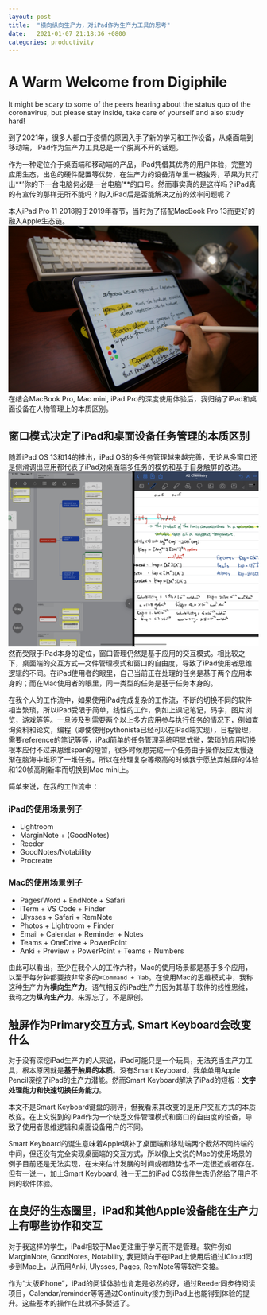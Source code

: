 ```yaml
---
layout: post
title:  "横向纵向生产力，对iPad作为生产力工具的思考"
date:   2021-01-07 21:18:36 +0800
categories: productivity
---
```


# A Warm Welcome from Digiphile

It might be scary to some of the peers hearing about the status quo of the coronavirus, but please stay inside, take care of yourself and also study hard! 

到了2021年，很多人都由于疫情的原因入手了新的学习和工作设备，从桌面端到移动端，iPad作为生产力工具总是一个脱离不开的话题。

作为一种定位介于桌面端和移动端的产品，iPad凭借其优秀的用户体验，完整的应用生态，出色的硬件配置等优势，在生产力的设备清单里一枝独秀，苹果为其打出**’你的下一台电脑何必是一台电脑’**的口号。然而事实真的是这样吗？iPad真的有宣传的那样无所不能吗？购入iPad后是否能解决之前的效率问题呢？

本人iPad Pro 11 2018购于2019年春节，当时为了搭配MacBook Pro 13而更好的融入Apple生态链。
![iPad Pro 11][image-1]
在结合MacBook Pro, Mac mini, iPad Pro的深度使用体验后，我归纳了iPad和桌面设备在人物管理上的本质区别。

## 窗口模式决定了iPad和桌面设备任务管理的本质区别
随着iPad OS 13和14的推出，iPad OS的多任务管理越来越完善，无论从多窗口还是侧滑调出应用都代表了iPad对桌面端多任务的模仿和基于自身触屏的改进。
![iPad Window][image-2]
然而受限于iPad本身的定位，窗口管理仍然是基于应用的交互模式。相比较之下，桌面端的交互方式—文件管理模式和窗口的自由度，导致了iPad使用者思维逻辑的不同。在iPad使用者的眼里，自己当前正在处理的任务是基于两个应用本身的；而在Mac使用者的眼里，同一类型的任务是基于任务本身的。

在我个人的工作流中，如果使用iPad完成复杂的工作流，不断的切换不同的软件相当繁琐，所以iPad受限于简单，线性的工作，例如上课记笔记，码字，图片浏览，游戏等等。一旦涉及到需要两个以上多方应用参与执行任务的情况下，例如查询资料和论文，编程（即使使用pythonista已经可以在iPad端实现），日程管理，需要reference的笔记等等，iPad简单的任务管理系统明显式微，繁琐的应用切换根本应付不过来思维span的短暂，很多时候想完成一个任务由于操作反应太慢逐渐在脑海中堆积了一堆任务。所以在处理复杂等级高的时候我宁愿放弃触屏的体验和120帧高刷新率而切换到Mac mini上。

简单来说，在我的工作流中：
### iPad的使用场景例子
- Lightroom
- MarginNote + (GoodNotes)
- Reeder
- GoodNotes/Notability
- Procreate
### Mac的使用场景例子
- Pages/Word + EndNote + Safari
- iTerm + VS Code + Finder
- Ulysses + Safari + RemNote
- Photos + Lightroom + Finder
- Email + Calendar + Reminder + Notes
- Teams + OneDrive + PowerPoint
- Anki + Preview + PowerPoint + Teams + Numbers

由此可以看出，至少在我个人的工作六种，Mac的使用场景都是基于多个应用，以至于每分钟都要按非常多的`⌘Command + Tab`。在使用Mac的思维模式中，我称这种生产力为**横向生产力**。语气相反的iPad生产力因为其基于软件的线性思维，我称之为**纵向生产力**。来源忘了，不是原创。

## 触屏作为Primary交互方式, Smart Keyboard会改变什么
对于没有深挖iPad生产力的人来说，iPad可能只是一个玩具，无法充当生产力工具，根本原因就是**基于触屏的本质**。没有Smart Keyboard，我单单用Apple Pencil深挖了iPad的生产力潜能。然而Smart Keyboard解决了iPad的短板：**文字处理能力和快速切换任务能力**。

本文不是Smart Keyboard键盘的测评，但我看来其改变的是用户交互方式的本质改变。在上文说到的iPad作为一个缺乏文件管理模式和窗口的自由度的设备，导致了使用者思维逻辑和桌面设备用户的不同。

Smart Keyboard的诞生意味着Apple填补了桌面端和移动端两个截然不同终端的中间，但还没有完全实现桌面端的交互方式，所以像上文说的Mac的使用场景的例子目前还是无法实现，在未来估计发展的时间或者趋势也不一定很近或者存在。但有一说一，加上Smart Keyboard, 独一无二的iPad OS软件生态仍然给了用户不同的软件体验。

## 在良好的生态圈里，iPad和其他Apple设备能在生产力上有哪些协作和交互
对于我这样的学生，iPad相较于Mac更注重于学习而不是管理。软件例如MarginNote, GoodNotes, Notability, 我更倾向于在iPad上使用后通过iCloud同步到Mac上，从而用Anki, Ulysses, Pages, RemNote等等软件交接。

作为“大版iPhone”，iPad的阅读体验也肯定是必然的好，通过Reeder同步待阅读项目，Calendar/reminder等等通过Continuity接力到iPad上也能得到体验的提升。这些基本的操作在此就不多赘述了。

[image-1]:	/2021-01-07-%E6%A8%AA%E5%90%91%E7%BA%B5%E5%90%91%E7%94%9F%E4%BA%A7%E5%8A%9B%EF%BC%8C%E5%AF%B9iPad%E4%BD%9C%E4%B8%BA%E7%94%9F%E4%BA%A7%E5%8A%9B%E5%B7%A5%E5%85%B7%E7%9A%84%E6%80%9D%E8%80%83/E0D1D6B4-7AC6-4E70-A9EC-F69047E29690.JPG
[image-2]:	/2021-01-07-%E6%A8%AA%E5%90%91%E7%BA%B5%E5%90%91%E7%94%9F%E4%BA%A7%E5%8A%9B%EF%BC%8C%E5%AF%B9iPad%E4%BD%9C%E4%B8%BA%E7%94%9F%E4%BA%A7%E5%8A%9B%E5%B7%A5%E5%85%B7%E7%9A%84%E6%80%9D%E8%80%83/IMG_95F3684F118A-1.jpeg